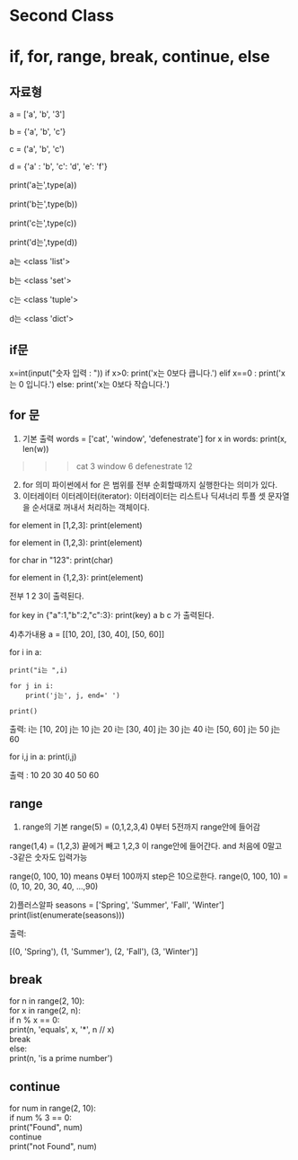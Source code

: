 Second Class
=============
if, for, range, break, continue, else
=============
자료형
-------------
a = ['a', 'b', '3']

b = {'a', 'b', 'c'}

c = ('a', 'b', 'c')

d = {'a' : 'b', 'c': 'd', 'e': 'f'}

print('a는',type(a))

print('b는',type(b))

print('c는',type(c))

print('d는',type(d))

a는 <class 'list'>

b는 <class 'set'>

c는 <class 'tuple'>

d는 <class 'dict'>

if문
-------------
x=int(input("숫자 입력 : "))
if x>0:
    print('x는 0보다 큽니다.')
elif x==0 :
    print('x는 0 입니다.')
else:
    print('x는 0보다 작습니다.')

for 문
-------------
1) 기본 출력
words = ['cat', 'window', 'defenestrate']
for x in words:
  print(x, len(w))
>>>cat 3
window 6
defenestrate 12
2) for 의미
파이썬에서 for 은 범위를 전부 순회할때까지 실행한다는 의미가 있다.
3) 이터레이터
이터레이터(iterator): 이터레이터는 리스트나 딕셔너리 투플 셋 문자열을 순서대로 꺼내서 처리하는 객체이다.

for element in [1,2,3]:
  print(element)
  
for element in (1,2,3):
  print(element)

for char in "123":
  print(char)

for element in {1,2,3}:
  print(element)
  
전부
1
2
3이 출력된다.

for key in {"a":1,"b":2,"c":3}:
  print(key)
a
b
c 가 출력된다.

4)추가내용
a = [[10, 20], [30, 40], [50, 60]]

for i in a:

    print("i는 ",i)
    
    for j in i:
        print('j는', j, end=' ')
        
    print()
    
출력:
i는  [10, 20]
j는 10 j는 20 
i는  [30, 40]
j는 30 j는 40 
i는  [50, 60]
j는 50 j는 60 

for i,j in a:
    print(i,j)

출력 : 
10 20
30 40
50 60

range
-------------
1) range의 기본
range(5) = (0,1,2,3,4)      0부터 5전까지 range안에 들어감

range(1,4) = (1,2,3)        끝에거 빼고 1,2,3 이 range안에 들어간다. and 처음에 0말고 -3같은 숫자도 입력가능

range(0, 100, 10) means 0부터 100까지 step은 10으로한다.
range(0, 100, 10) = (0, 10, 20, 30, 40, ...,90)


2)플러스알파
seasons = ['Spring', 'Summer', 'Fall', 'Winter']
print(list(enumerate(seasons)))

출력:

[(0, 'Spring'), (1, 'Summer'), (2, 'Fall'), (3, 'Winter')]

break
-------------
for n in range(2, 10):  
    for x in range(2, n):  
        if n % x == 0:  
            print(n, 'equals', x, '*', n // x)  
            break  
    else:  
        print(n, 'is a prime number')  

continue
-------------
for num in range(2, 10):  
     if num % 3 == 0:  
         print("Found", num)  
         continue  
     print("not Found", num)  
     


